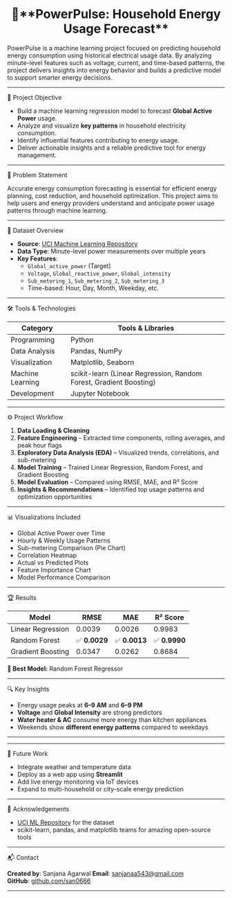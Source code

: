 <h1 align="center">🔌**PowerPulse: Household Energy Usage Forecast**</h1>

PowerPulse is a machine learning project focused on predicting household energy consumption using historical electrical usage data. By analyzing minute-level features such as voltage, current, and time-based patterns, the project delivers insights into energy behavior and builds a predictive model to support smarter energy decisions.

---

 📌 Project Objective

- Build a machine learning regression model to forecast **Global Active Power** usage.
- Analyze and visualize **key patterns** in household electricity consumption.
- Identify influential features contributing to energy usage.
- Deliver actionable insights and a reliable predictive tool for energy management.

---

🧠 Problem Statement

Accurate energy consumption forecasting is essential for efficient energy planning, cost reduction, and household optimization. This project aims to help users and energy providers understand and anticipate power usage patterns through machine learning.

---

🧾 Dataset Overview

- **Source**: [UCI Machine Learning Repository](https://archive.ics.uci.edu/ml/datasets/individual+household+electric+power+consumption)
- **Data Type**: Minute-level power measurements over multiple years
- **Key Features**:
  - `Global_active_power` (Target)
  - `Voltage`, `Global_reactive_power`, `Global_intensity`
  - `Sub_metering_1`, `Sub_metering_2`, `Sub_metering_3`
  - Time-based: Hour, Day, Month, Weekday, etc.

---

🛠️ Tools & Technologies

| Category           | Tools & Libraries                       |
|--------------------|------------------------------------------|
| Programming        | Python                                  |
| Data Analysis      | Pandas, NumPy                           |
| Visualization      | Matplotlib, Seaborn                     |
| Machine Learning   | scikit-learn (Linear Regression, Random Forest, Gradient Boosting) |
| Development        | Jupyter Notebook                        |

---

⚙️ Project Workflow

1. **Data Loading & Cleaning**
2. **Feature Engineering** – Extracted time components, rolling averages, and peak hour flags
3. **Exploratory Data Analysis (EDA)** – Visualized trends, correlations, and sub-metering
4. **Model Training** – Trained Linear Regression, Random Forest, and Gradient Boosting
5. **Model Evaluation** – Compared using RMSE, MAE, and R² Score
6. **Insights & Recommendations** – Identified top usage patterns and optimization opportunities

---

📊 Visualizations Included

- Global Active Power over Time
- Hourly & Weekly Usage Patterns
- Sub-metering Comparison (Pie Chart)
- Correlation Heatmap
- Actual vs Predicted Plots
- Feature Importance Chart
- Model Performance Comparison

---

 🏆 Results

| Model              | RMSE    | MAE     | R² Score |
|-------------------|---------|---------|----------|
| Linear Regression | 0.0039  | 0.0026  | 0.9983   |
| Random Forest      | ✅ **0.0029**  | ✅ **0.0013**  | ✅ **0.9990**   |
| Gradient Boosting | 0.0347  | 0.0262  | 0.8684   |

**🎯 Best Model:** Random Forest Regressor

---

🔍 Key Insights

- Energy usage peaks at **6–9 AM** and **6–9 PM**
- **Voltage** and **Global Intensity** are strong predictors
- **Water heater & AC** consume more energy than kitchen appliances
- Weekends show **different energy patterns** compared to weekdays

---


---

🚀 Future Work

- Integrate weather and temperature data
- Deploy as a web app using **Streamlit**
- Add live energy monitoring via IoT devices
- Expand to multi-household or city-scale energy prediction

---

 🙌 Acknowledgements

- [UCI ML Repository](https://archive.ics.uci.edu/ml/datasets/individual+household+electric+power+consumption) for the dataset
- scikit-learn, pandas, and matplotlib teams for amazing open-source tools

---

 📬 Contact

**Created by**: Sanjana Agarwal
**Email**: sanjanaa543@gmail.com  
**GitHub**: [github.com/san0666](https://github.com/san0666)

---




